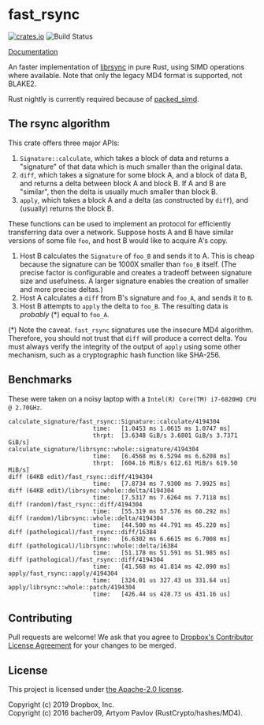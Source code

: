 # fast\_rsync

[![crates.io](https://meritbadge.herokuapp.com/fast_rsync)](https://crates.io/crates/fast_rsync)
![Build Status](https://github.com/dropbox/fast_rsync/workflows/Rust/badge.svg)

[Documentation](https://docs.rs/fast_rsync)

An faster implementation of [librsync](https://github.com/librsync/librsync) in
pure Rust, using SIMD operations where available. Note that only the legacy MD4
format is supported, not BLAKE2.

Rust nightly is currently required because of
[packed\_simd](https://github.com/rust-lang/packed_simd).

## The rsync algorithm
This crate offers three major APIs:

1. `Signature::calculate`, which takes a block of data and returns a
   "signature" of that data which is much smaller than the original data.
2. `diff`, which takes a signature for some block A, and a block of data B, and
   returns a delta between block A and block B. If A and B are "similar", then
   the delta is usually much smaller than block B.
3. `apply`, which takes a block A and a delta (as constructed by `diff`), and
   (usually) returns the block B.

These functions can be used to implement an protocol for efficiently
transferring data over a network. Suppose hosts A and B have similar versions
of some file `foo`, and host B would like to acquire A's copy.
1. Host B calculates the `Signature` of `foo_B` and sends it to A. This is
   cheap because the signature can be 1000X smaller than `foo_B` itself. (The
   precise factor is configurable and creates a tradeoff between signature size
   and usefulness. A larger signature enables the creation of smaller and more
   precise deltas.)
2. Host A calculates a `diff` from B's signature and `foo_A`, and sends it to
   `B`.
3. Host B attempts to `apply` the delta to `foo_B`. The resulting data is
   _probably_ (*) equal to `foo_A`.

(*) Note the caveat. `fast_rsync` signatures use the insecure MD4 algorithm.
Therefore, you should not trust that `diff` will produce a correct delta. You
must always verify the integrity of the output of `apply` using some other
mechanism, such as a cryptographic hash function like SHA-256.

## Benchmarks
These were taken on a noisy laptop with a `Intel(R) Core(TM) i7-6820HQ CPU @ 2.70GHz`.

```
calculate_signature/fast_rsync::Signature::calculate/4194304
                        time:   [1.0453 ms 1.0615 ms 1.0747 ms]
                        thrpt:  [3.6348 GiB/s 3.6801 GiB/s 3.7371 GiB/s]
calculate_signature/librsync::whole::signature/4194304
                        time:   [6.4568 ms 6.5294 ms 6.6208 ms]
                        thrpt:  [604.16 MiB/s 612.61 MiB/s 619.50 MiB/s]
diff (64KB edit)/fast_rsync::diff/4194304
                        time:   [7.8734 ms 7.9300 ms 7.9925 ms]
diff (64KB edit)/librsync::whole::delta/4194304
                        time:   [7.5317 ms 7.6264 ms 7.7118 ms]
diff (random)/fast_rsync::diff/4194304
                        time:   [55.319 ms 57.576 ms 60.292 ms]
diff (random)/librsync::whole::delta/4194304
                        time:   [44.500 ms 44.791 ms 45.220 ms]
diff (pathological)/fast_rsync::diff/16384
                        time:   [6.6302 ms 6.6615 ms 6.7008 ms]
diff (pathological)/librsync::whole::delta/16384
                        time:   [51.178 ms 51.591 ms 51.985 ms]
diff (pathological)/fast_rsync::diff/4194304
                        time:   [41.568 ms 41.814 ms 42.090 ms]
apply/fast_rsync::apply/4194304
                        time:   [324.01 us 327.43 us 331.64 us]
apply/librsync::whole::patch/4194304
                        time:   [426.44 us 428.73 us 431.16 us]
```

## Contributing
Pull requests are welcome! We ask that you agree to [Dropbox's Contributor
License Agreement](https://opensource.dropbox.com/cla/) for your changes to be
merged.

## License
This project is licensed under [the Apache-2.0
license](http://www.apache.org/licenses/LICENSE-2.0).

Copyright (c) 2019 Dropbox, Inc.  
Copyright (c) 2016 bacher09, Artyom Pavlov (RustCrypto/hashes/MD4).
